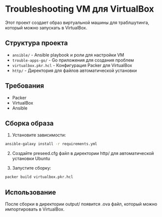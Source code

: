 # Troubleshooting VM для VirtualBox

Этот проект создает образ виртуальной машины для траблшутинга, который можно запускать в VirtualBox.

## Структура проекта

- `ansible/` - Ansible playbook и роли для настройки VM
- `trouble-apps-go/` - Go приложения для создания проблем
- `virtualbox.pkr.hcl` - Конфигурация Packer для VirtualBox
- `http/` - Директория для файлов автоматической установки

## Требования

- Packer
- VirtualBox
- Ansible

## Сборка образа

1. Установите зависимости:
```bash
ansible-galaxy install -r requirements.yml
```

2. Создайте preseed.cfg файл в директории http/ для автоматической установки Ubuntu

3. Запустите сборку:
```bash
packer build virtualbox.pkr.hcl
```

## Использование

После сборки в директории output/ появится .ova файл, который можно импортировать в VirtualBox.
